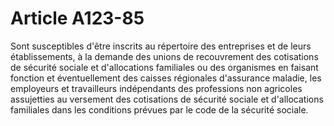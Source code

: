 # Article A123-85

<p>Sont susceptibles d'être inscrits au répertoire des entreprises et de leurs établissements, à la demande des unions de recouvrement des cotisations de sécurité sociale et d'allocations familiales ou des organismes en faisant fonction et éventuellement des caisses régionales d'assurance maladie, les employeurs et travailleurs indépendants des professions non agricoles assujetties au versement des cotisations de sécurité sociale et d'allocations familiales dans les conditions prévues par le code de la sécurité sociale.</p>